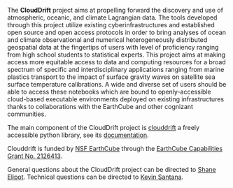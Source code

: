 The **CloudDrift** project aims at propelling forward the discovery and use of atmospheric, oceanic, and climate Lagrangian data. The tools developed through this project utilize existing cyberinfrastructures and established open source and open access protocols in order to bring analyses of ocean and climate observational and numerical heterogeneously distributed geospatial data at the fingertips of users with level of proficiency ranging from high school students to statistical experts. This project aims at making access more equitable access to data and computing resources for a broad spectrum of specific and interdisciplinary applications ranging from marine plastics transport to the impact of surface gravity waves on satellite sea surface temperature calibrations. A wide and diverse set of users should be able to access these notebooks which are bound to openly-accessible cloud-based executable environments deployed on existing infrastructures thanks to collaborations with the EarthCube and other cognizant communities.

The main component of the CloudDrift project is [clouddrift](https://github.com/Cloud-Drift/clouddrift) a freely accessible python library, see its [documentation](https://clouddrift.org).

Clouddrift is funded by [NSF EarthCube](https://www.earthcube.org/info) through the [EarthCube Capabilities Grant No. 2126413](https://www.nsf.gov/awardsearch/showAward?AWD_ID=2126413).

General questions about the CloudDrift project can be directed to [Shane Elipot](mailto:selipot@miami.edu). Technical questions can be directed to [Kevin Santana](mailto:kesantana.miami.edu).
